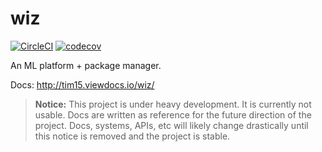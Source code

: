 # wiz

[![CircleCI](https://circleci.com/gh/Tim15/wiz.svg?style=svg)](https://circleci.com/gh/Tim15/wiz) [![codecov](https://codecov.io/gh/Tim15/wiz/branch/master/graph/badge.svg)](https://codecov.io/gh/Tim15/wiz)

An ML platform + package manager.

Docs: http://tim15.viewdocs.io/wiz/

> __Notice:__
This project is under heavy development. It is currently not usable. Docs are written as reference for the future direction of the project. Docs, systems, APIs, etc will likely change drastically until this notice is removed and the project is stable.
